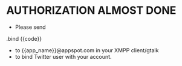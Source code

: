 # AUTHORIZATION ALMOST DONE

* Please send 

<div class="bind">
.bind {{code}}
</div>

* to {{app_name}}@appspot.com in your XMPP client/gtalk 
* to bind Twitter user with your account.
